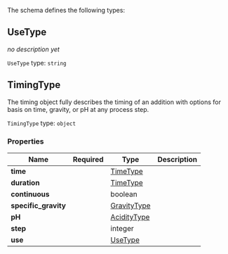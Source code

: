 The schema defines the following types:

## UseType 

*no description yet*

`UseType` type: `string`


## TimingType 

The timing object fully describes the timing of an addition with options for basis on time, gravity, or pH at any process step.

`TimingType` type: `object`

### Properties

|Name|Required|Type|Description|
|--|--|--|--|
| **time** |  | [TimeType](measureable_units.json.md#timetype)|  |
| **duration** |  | [TimeType](measureable_units.json.md#timetype)|  |
| **continuous** |  | boolean|  |
| **specific_gravity** |  | [GravityType](measureable_units.json.md#gravitytype)|  |
| **pH** |  | [AcidityType](measureable_units.json.md#aciditytype)|  |
| **step** |  | integer|  |
| **use** |  | [UseType](#usetype)|  |

